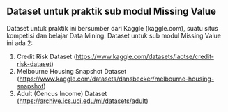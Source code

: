 ## Dataset untuk praktik sub modul Missing Value

Dataset untuk praktik ini bersumber dari Kaggle (kaggle.com), suatu situs kompetisi dan belajar Data Mining. 
Dataset untuk sub modul Missing Value ini ada 2: 
1. Credit Risk Dataset (https://www.kaggle.com/datasets/laotse/credit-risk-dataset)
2. Melbourne Housing Snapshot Dataset (https://www.kaggle.com/datasets/dansbecker/melbourne-housing-snapshot)
3. Adult (Cencus Income) Dataset (https://archive.ics.uci.edu/ml/datasets/adult)

